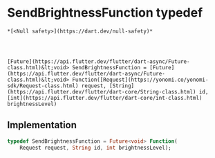 


# SendBrightnessFunction typedef






    *[<Null safety>](https://dart.dev/null-safety)*




    [Future](https://api.flutter.dev/flutter/dart-async/Future-class.html)&lt;void> SendBrightnessFunction = [Future](https://api.flutter.dev/flutter/dart-async/Future-class.html)&lt;void> Function([Request](https://yonomi.co/yonomi-sdk/Request-class.html) request, [String](https://api.flutter.dev/flutter/dart-core/String-class.html) id, [int](https://api.flutter.dev/flutter/dart-core/int-class.html) brightnessLevel)






## Implementation

```dart
typedef SendBrightnessFunction = Future<void> Function(
    Request request, String id, int brightnessLevel);
```






